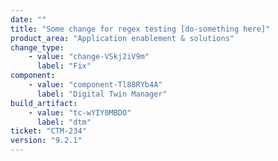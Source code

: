 ```yaml
---
date: ""
title: "Some change for regex testing [do-something here]"
product_area: "Application enablement & solutions"
change_type:
    - value: "change-VSkj2iV9m"
      label: "Fix"
component:
    - value: "component-Tl88RYb4A"
      label: "Digital Twin Manager"
build_artifact:
    - value: "tc-wYIY0MBDO"
      label: "dtm"
ticket: "CTM-234"
version: "9.2.1"
---
```

